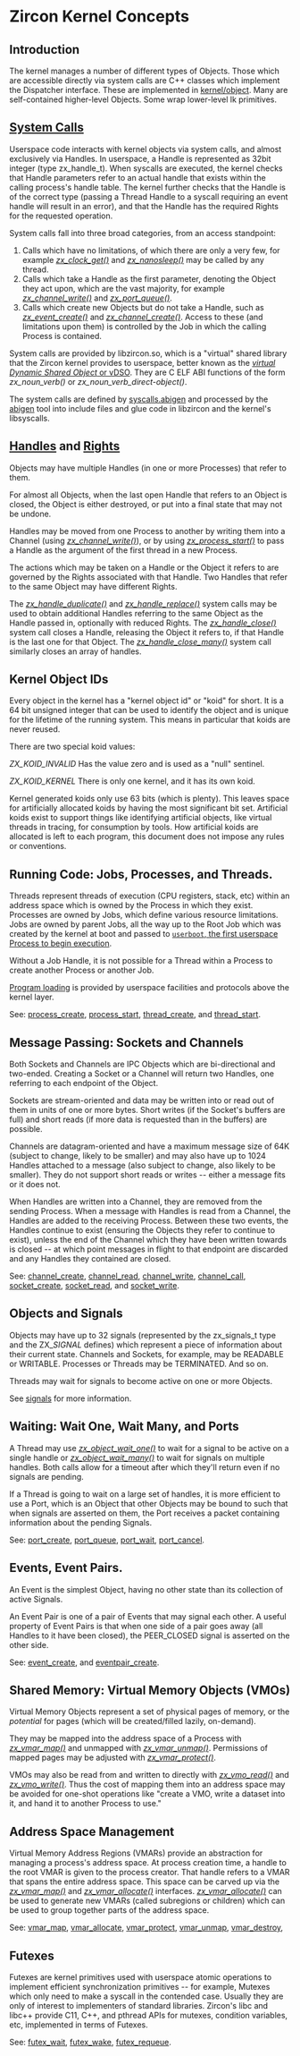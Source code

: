 # Zircon Kernel Concepts

## Introduction

The kernel manages a number of different types of Objects. Those which are
accessible directly via system calls are C++ classes which implement the
Dispatcher interface. These are implemented in
[kernel/object](../kernel/object). Many are self-contained higher-level Objects.
Some wrap lower-level lk primitives.

## [System Calls](syscalls.md)

Userspace code interacts with kernel objects via system calls, and almost exclusively
via Handles.  In userspace, a Handle is represented as 32bit integer
(type zx_handle_t).  When syscalls are executed, the kernel checks that Handle
parameters refer to an actual handle that exists within the calling process's handle
table.  The kernel further checks that the Handle is of the correct type (passing
a Thread Handle to a syscall requiring an event handle will result in an error),
and that the Handle has the required Rights for the requested operation.

System calls fall into three broad categories, from an access standpoint:

1. Calls which have no limitations, of which there are only a very few, for
example [*zx_clock_get()*](syscalls/clock_get.md)
and [*zx_nanosleep()*](syscalls/nanosleep.md) may be called by any thread.
2. Calls which take a Handle as the first parameter, denoting the Object they act upon,
which are the vast majority, for example [*zx_channel_write()*](syscalls/channel_write.md)
and [*zx_port_queue()*](syscalls/port_queue.md).
3. Calls which create new Objects but do not take a Handle, such as
[*zx_event_create()*](syscalls/event_create.md) and
[*zx_channel_create()*](syscalls/channel_create.md).  Access to these (and limitations
upon them) is controlled by the Job in which the calling Process is contained.

System calls are provided by libzircon.so, which is a "virtual" shared
library that the Zircon kernel provides to userspace, better known as the
[*virtual Dynamic Shared Object* or vDSO](vdso.md).
They are C ELF ABI functions of the form *zx_noun_verb()* or
*zx_noun_verb_direct-object()*.

The system calls are defined by [syscalls.abigen](../system/public/zircon/syscalls.abigen)
and processed by the [abigen](../system/host/abigen/) tool into include files and glue
code in libzircon and the kernel's libsyscalls.


## [Handles](handles.md) and [Rights](rights.md)

Objects may have multiple Handles (in one or more Processes) that refer to them.

For almost all Objects, when the last open Handle that refers to an Object is closed,
the Object is either destroyed, or put into a final state that may not be undone.

Handles may be moved from one Process to another by writing them into a Channel
(using [*zx_channel_write()*](syscalls/channel_write.md)), or by using
[*zx_process_start()*](syscalls/process_start.md) to pass a Handle as the argument
of the first thread in a new Process.

The actions which may be taken on a Handle or the Object it refers to are governed
by the Rights associated with that Handle.  Two Handles that refer to the same Object
may have different Rights.

The [*zx_handle_duplicate()*](syscalls/handle_duplicate.md) and
[*zx_handle_replace()*](syscalls/handle_replace.md) system calls may be used to
obtain additional Handles referring to the same Object as the Handle passed in,
optionally with reduced Rights.  The [*zx_handle_close()*](syscalls/handle_close.md)
system call closes a Handle, releasing the Object it refers to, if that Handle is
the last one for that Object. The [*zx_handle_close_many()*](syscalls/handle_close_many.md)
system call similarly closes an array of handles.


## Kernel Object IDs

Every object in the kernel has a "kernel object id" or "koid" for short.
It is a 64 bit unsigned integer that can be used to identify the object
and is unique for the lifetime of the running system.
This means in particular that koids are never reused.

There are two special koid values:

*ZX_KOID_INVALID* Has the value zero and is used as a "null" sentinel.

*ZX_KOID_KERNEL* There is only one kernel, and it has its own koid.

Kernel generated koids only use 63 bits (which is plenty).
This leaves space for artificially allocated koids by having the most
significant bit set.
Artificial koids exist to support things like identifying artificial objects,
like virtual threads in tracing, for consumption by tools.
How artificial koids are allocated is left to each program,
this document does not impose any rules or conventions.


## Running Code: Jobs, Processes, and Threads.

Threads represent threads of execution (CPU registers, stack, etc) within an
address space which is owned by the Process in which they exist.  Processes are
owned by Jobs, which define various resource limitations.  Jobs are owned by
parent Jobs, all the way up to the Root Job which was created by the kernel at
boot and passed to [`userboot`, the first userspace Process to begin execution](userboot.md).

Without a Job Handle, it is not possible for a Thread within a Process to create another
Process or another Job.

[Program loading](program_loading.md) is provided by userspace facilities and
protocols above the kernel layer.

See: [process_create](syscalls/process_create.md),
[process_start](syscalls/process_start.md),
[thread_create](syscalls/thread_create.md),
and [thread_start](syscalls/thread_start.md).


## Message Passing: Sockets and Channels

Both Sockets and Channels are IPC Objects which are bi-directional and two-ended.
Creating a Socket or a Channel will return two Handles, one referring to each endpoint
of the Object.

Sockets are stream-oriented and data may be written into or read out of them in units
of one or more bytes.  Short writes (if the Socket's buffers are full) and short reads
(if more data is requested than in the buffers) are possible.

Channels are datagram-oriented and have a maximum message size of 64K (subject to change,
likely to be smaller) and may also have up to 1024 Handles attached to a message (also
subject to change, also likely to be smaller).  They do not support short reads or writes --
either a message fits or it does not.

When Handles are written into a Channel, they are removed from the sending Process.
When a message with Handles is read from a Channel, the Handles are added to the receiving
Process.  Between these two events, the Handles continue to exist (ensuring the Objects
they refer to continue to exist), unless the end of the Channel which they have been written
towards is closed -- at which point messages in flight to that endpoint are discarded and
any Handles they contained are closed.

See: [channel_create](syscalls/channel_create.md),
[channel_read](syscalls/channel_read.md),
[channel_write](syscalls/channel_write.md),
[channel_call](syscalls/channel_call.md),
[socket_create](syscalls/socket_create.md),
[socket_read](syscalls/socket_read.md),
and [socket_write](syscalls/socket_write.md).

## Objects and Signals

Objects may have up to 32 signals (represented by the zx_signals_t type and the ZX_*_SIGNAL_*
defines) which represent a piece of information about their current state.  Channels and Sockets,
for example, may be READABLE or WRITABLE.  Processes or Threads may be TERMINATED.  And so on.

Threads may wait for signals to become active on one or more Objects.

See [signals](signals.md) for more information.

## Waiting: Wait One, Wait Many, and Ports

A Thread may use [*zx_object_wait_one()*](syscalls/object_wait_one.md)
to wait for a signal to be active on a single handle or
[*zx_object_wait_many()*](syscalls/object_wait_many.md) to wait for
signals on multiple handles.  Both calls allow for a timeout after
which they'll return even if no signals are pending.

If a Thread is going to wait on a large set of handles, it is more efficient to use
a Port, which is an Object that other Objects may be bound to such that when signals
are asserted on them, the Port receives a packet containing information about the
pending Signals.

See: [port_create](syscalls/port_create.md),
[port_queue](syscalls/port_queue.md),
[port_wait](syscalls/port_wait.md),
[port_cancel](syscalls/port_cancel.md).


## Events, Event Pairs.

An Event is the simplest Object, having no other state than its collection of active Signals.

An Event Pair is one of a pair of Events that may signal each other.  A useful property of
Event Pairs is that when one side of a pair goes away (all Handles to it have been
closed), the PEER_CLOSED signal is asserted on the other side.

See: [event_create](syscalls/event_create.md),
and [eventpair_create](syscalls/eventpair_create.md).


## Shared Memory: Virtual Memory Objects (VMOs)

Virtual Memory Objects represent a set of physical pages of memory, or the *potential*
for pages (which will be created/filled lazily, on-demand).

They may be mapped into the address space of a Process with
[*zx_vmar_map()*](syscalls/vmar_map.md) and unmapped with
[*zx_vmar_unmap()*](syscalls/vmar_unmap.md).  Permissions of
mapped pages may be adjusted with [*zx_vmar_protect()*](syscalls/vmar_protect.md).

VMOs may also be read from and written to directly with
[*zx_vmo_read()*](syscalls/vmo_read.md) and [*zx_vmo_write()*](syscalls/vmo_write.md).
Thus the cost of mapping them into an address space may be avoided for one-shot operations
like "create a VMO, write a dataset into it, and hand it to another Process to use."

## Address Space Management

Virtual Memory Address Regions (VMARs) provide an abstraction for managing a
process's address space.  At process creation time, a handle to the root VMAR
is given to the process creator.  That handle refers to a VMAR that spans the
entire address space.  This space can be carved up via the
[*zx_vmar_map()*](syscalls/vmar_map.md) and
[*zx_vmar_allocate()*](syscalls/vmar_allocate.md) interfaces.
[*zx_vmar_allocate()*](syscalls/vmar_allocate.md) can be used to generate new
VMARs (called subregions or children) which can be used to group together
parts of the address space.

See: [vmar_map](syscalls/vmar_map.md),
[vmar_allocate](syscalls/vmar_allocate.md),
[vmar_protect](syscalls/vmar_protect.md),
[vmar_unmap](syscalls/vmar_unmap.md),
[vmar_destroy](syscalls/vmar_destroy.md),

## Futexes

Futexes are kernel primitives used with userspace atomic operations to implement
efficient synchronization primitives -- for example, Mutexes which only need to make
a syscall in the contended case.  Usually they are only of interest to implementers of
standard libraries.  Zircon's libc and libc++ provide C11, C++, and pthread APIs for
mutexes, condition variables, etc, implemented in terms of Futexes.

See: [futex_wait](syscalls/futex_wait.md),
[futex_wake](syscalls/futex_wake.md),
[futex_requeue](syscalls/futex_requeue.md).

